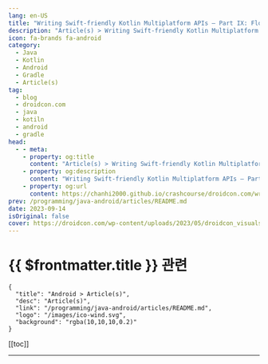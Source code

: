 ```yaml
---
lang: en-US
title: "Writing Swift-friendly Kotlin Multiplatform APIs — Part IX: Flow - droidcon"
description: "Article(s) > Writing Swift-friendly Kotlin Multiplatform APIs — Part IX: Flow - droidcon"
icon: fa-brands fa-android
category:
  - Java
  - Kotlin
  - Android
  - Gradle
  - Article(s)
tag: 
  - blog
  - droidcon.com
  - java
  - kotiln
  - android
  - gradle
head:
  - - meta:
    - property: og:title
      content: "Article(s) > Writing Swift-friendly Kotlin Multiplatform APIs — Part IX: Flow - droidcon"
    - property: og:description
      content: "Writing Swift-friendly Kotlin Multiplatform APIs — Part IX: Flow - droidcon"
    - property: og:url
      content: https://chanhi2000.github.io/crashcourse/droidcon.com/writing-swift-friendly-kotlin-multiplatform-apis-part-ix-flow.html
prev: /programming/java-android/articles/README.md
date: 2023-09-14
isOriginal: false
cover: https://droidcon.com/wp-content/uploads/2023/05/droidcon_visuals_Flaechen_RGB_droidcon_visual_NEU_18-scaled.jpg
---
```


# {{ $frontmatter.title }} 관련

```component VPCard
{
  "title": "Android > Article(s)",
  "desc": "Article(s)",
  "link": "/programming/java-android/articles/README.md",
  "logo": "/images/ico-wind.svg",
  "background": "rgba(10,10,10,0.2)"
}
```

[[toc]]

---

<SiteInfo
  name="Writing Swift-friendly Kotlin Multiplatform APIs — Part IX: Flow - droidcon"
  desc="I know you have been waiting long for the Great Season Finale of this series: Flow! Let us see if we can apply what we learned so far."
  url="https://droidcon.com/2023/09/14/writing-swift-friendly-kotlin-multiplatform-apis-part-ix-flow/"
  logo="https://droidcon.com/wp-content/uploads/2021/07/favicon-300x300.png"
  preview="https://droidcon.com/wp-content/uploads/2023/05/droidcon_visuals_Flaechen_RGB_droidcon_visual_NEU_18-scaled.jpg"/>

<!-- TODO: 작성 -->
